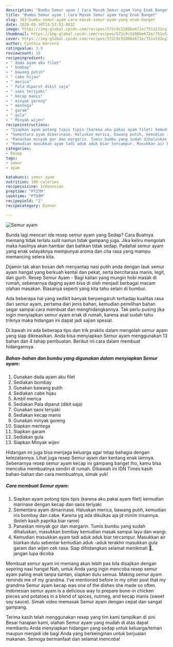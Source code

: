 ```yaml
---
description: "Bumbu Semur ayam | Cara Masak Semur ayam Yang Enak Banget"
title: "Bumbu Semur ayam | Cara Masak Semur ayam Yang Enak Banget"
slug: 383-bumbu-semur-ayam-cara-masak-semur-ayam-yang-enak-banget
date: 2020-05-30T14:53:53.083Z
image: https://img-global.cpcdn.com/recipes/572c9c52886e672e/751x532cq70/semur-ayam-foto-resep-utama.jpg
thumbnail: https://img-global.cpcdn.com/recipes/572c9c52886e672e/751x532cq70/semur-ayam-foto-resep-utama.jpg
cover: https://img-global.cpcdn.com/recipes/572c9c52886e672e/751x532cq70/semur-ayam-foto-resep-utama.jpg
author: Cynthia Herrera
ratingvalue: 3.9
reviewcount: 10
recipeingredient:
- " dada ayam aku filet"
- " bombay"
- " bawang putih"
- " cabe hijau"
- " merica"
- " Pala diparut dikit saja"
- " saos teriyaki"
- " kecap manis"
- " minyak goreng"
- " mentega"
- " garam"
- " gula"
- " Minyak wijen"
recipeinstructions:
- "Siapkan ayam potong tipis tipis (karena aku pakai ayam filet) kemudian marinase dengan kecap dan saos teriyaki"
- "Sementara ayam dimarinase. Haluskan merica, bawang putih, kemudian iris bombay dan cabe. Karena yg ada dikulkas aja jd minim irisannya. (boleh kasih paprika biar rame)"
- "Panaskan minyak gor dan margarin. Tumis bumbu yang sudah dihaluskan, masukkan bombay kemudian masak sampai layu dan wangi."
- "Kemudian masukkan ayam tadi aduk aduk biar tercampur. Masukkan air biarkan dulu sebentar kemudian aduk -aduk terakhir masukkan gula garam dan wijen cek rasa. Siap dihidangkan selamat menikmati 🤗, jangan lupa dicoba"
categories:
- Resep
tags:
- semur
- ayam

katakunci: semur ayam 
nutrition: 100 calories
recipecuisine: Indonesian
preptime: "PT27M"
cooktime: "PT59M"
recipeyield: "2"
recipecategory: Dinner

---
```



![Semur ayam](https://img-global.cpcdn.com/recipes/572c9c52886e672e/751x532cq70/semur-ayam-foto-resep-utama.jpg)

Bunda lagi mencari ide resep semur ayam yang Sedap? Cara Buatnya memang tidak terlalu sulit namun tidak gampang juga. Jika keliru mengolah maka hasilnya akan hambar dan bahkan tidak sedap. Padahal semur ayam yang enak selayaknya mempunyai aroma dan cita rasa yang mampu memancing selera kita.

Dijamin tak akan bosan deh menyantap nasi putih anda dengan lauk semur ayam hangat yang berkuah kental dan pekat, serta bercitarasa manis, legit, dan gurih. Resep Semur Ayam - Bagi kalian yang mungin hobi masak di rumah, sebenarnya daging ayam bisa di olah menjadi berbagai macam olahan masakan. Biasanya seperti yang kita tahu selain di bumbui.

Ada beberapa hal yang sedikit banyak berpengaruh terhadap kualitas rasa dari semur ayam, pertama dari jenis bahan, kemudian pemilihan bahan segar sampai cara membuat dan menghidangkannya. Tak perlu pusing jika ingin menyiapkan semur ayam enak di rumah, karena asal sudah tahu triknya maka hidangan ini dapat jadi sajian spesial.


Di bawah ini ada beberapa tips dan trik praktis dalam mengolah semur ayam yang siap dikreasikan. Anda bisa menyiapkan Semur ayam menggunakan 13 bahan dan 4 tahap pembuatan. Berikut ini cara dalam membuat hidangannya.

<!--inarticleads1-->

##### Bahan-bahan dan bumbu yang digunakan dalam menyiapkan Semur ayam:

1. Gunakan  dada ayam aku filet
1. Sediakan  bombay
1. Gunakan  bawang putih
1. Sediakan  cabe hijau
1. Ambil  merica
1. Sediakan  Pala diparut (dikit saja)
1. Gunakan  saos teriyaki
1. Sediakan  kecap manis
1. Gunakan  minyak goreng
1. Siapkan  mentega
1. Siapkan  garam
1. Sediakan  gula
1. Siapkan  Minyak wijen


Hidangan ini juga bisa menjaga keluarga agar tetap bahagia dengan kelezatannya. Lihat juga resep Semur ayam dan kentang enak lainnya. Sebenarnya resep semur ayam kecap ini gampang banget lho, kamu bisa mencoba membuatnya sendiri di rumah. Dibawah ini IDN Times kasih bahan-bahan dan cara membuatnya, simak yuk! 

<!--inarticleads2-->

##### Cara membuat Semur ayam:

1. Siapkan ayam potong tipis tipis (karena aku pakai ayam filet) kemudian marinase dengan kecap dan saos teriyaki
1. Sementara ayam dimarinase. Haluskan merica, bawang putih, kemudian iris bombay dan cabe. Karena yg ada dikulkas aja jd minim irisannya. (boleh kasih paprika biar rame)
1. Panaskan minyak gor dan margarin. Tumis bumbu yang sudah dihaluskan, masukkan bombay kemudian masak sampai layu dan wangi.
1. Kemudian masukkan ayam tadi aduk aduk biar tercampur. Masukkan air biarkan dulu sebentar kemudian aduk -aduk terakhir masukkan gula garam dan wijen cek rasa. Siap dihidangkan selamat menikmati 🤗, jangan lupa dicoba


Membuat semur ayam ini memang akan lebih pas bila disajikan dengan sepiring nasi hangat Nah, untuk Anda yang ingin mencoba resep semur ayam paling enak tanpa santan, siapkan dulu semua. Making semur ayam reminds me of my grandma. I&#39;ve mentioned before in my other post that my grandma Semur ayam kecap was one of the dishes she made so often. Indonesian semur ayam is a delicious way to prepare bone-in chicken pieces and potatoes in a blend of spices, nutmeg, and kecap manis (sweet soy sauce). Simak video memasak Semur ayam dengan cepat dan sangat gampang. 

Terima kasih telah menggunakan resep yang tim kami tampilkan di sini. Besar harapan kami, olahan Semur ayam yang mudah di atas dapat membantu Anda menyiapkan hidangan yang sedap untuk keluarga/teman maupun menjadi ide bagi Anda yang berkeinginan untuk berjualan makanan. Semoga bermanfaat dan selamat mencoba!
